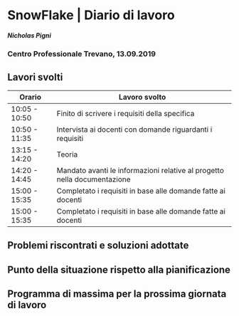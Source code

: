 

# SnowFlake | Diario di lavoro
##### Nicholas Pigni
### Centro Professionale Trevano, 13.09.2019

## Lavori svolti


|Orario        |Lavoro svolto|
|--------------|---------------------------------------|
|10:05 - 10:50 |Finito di scrivere i requisiti della specifica|
|10:50 - 11:35 |Intervista ai docenti con domande riguardanti i requisiti|
|13:15 - 14:20 |Teoria|
|14:20 - 14:45 |Mandato avanti le informazioni relative al progetto nella documentazione|
|15:00 - 15:35|Completato i requisiti in base alle domande fatte ai docenti|
|15:00 - 15:35|Completato i requisiti in base alle domande fatte ai docenti|

##  Problemi riscontrati e soluzioni adottate


##  Punto della situazione rispetto alla pianificazione


## Programma di massima per la prossima giornata di lavoro